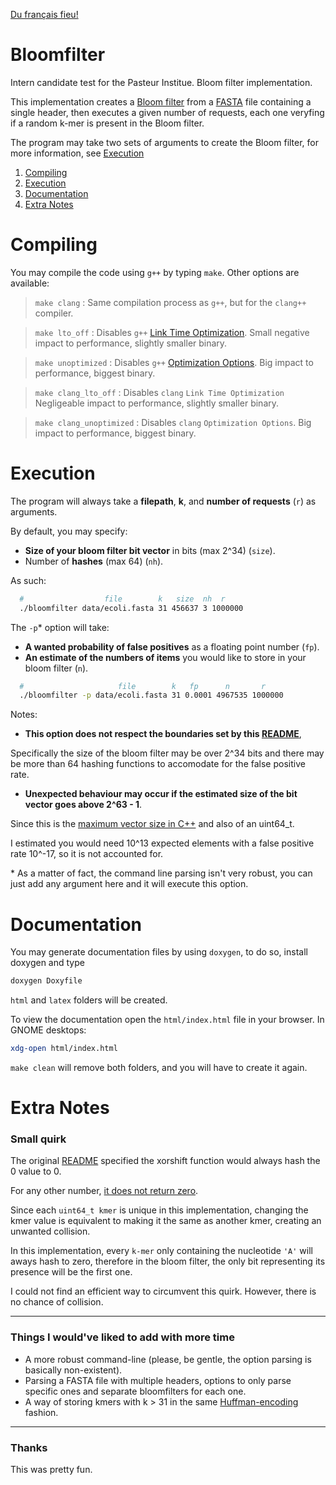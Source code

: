 [Du français fieu!](https://github.com/CTM1/bloomfilter/blob/main/README_fr.md)
# Bloomfilter
Intern candidate test for the Pasteur Institue. Bloom filter implementation.

This implementation creates a [Bloom filter](https://en.wikipedia.org/wiki/Bloom_filter) from a [FASTA](https://en.wikipedia.org/wiki/FASTA_format) file containing a 
single header, then executes a given number of requests, each one veryfing
if a random k-mer is present in the Bloom filter.

The program may take two sets of arguments to create the Bloom filter, for more information, see [Execution](#execution)

1. [Compiling](#compiling)
2. [Execution](#execution)
3. [Documentation](#documentation)
4. [Extra Notes](#extra-notes)

# Compiling
You may compile the code using `g++` by typing `make`. Other options are
available:

> `make clang` :
    Same compilation process as `g++`, but for the `clang++` compiler.

> `make lto_off` :
    Disables `g++` [Link Time Optimization](https://gcc.gnu.org/wiki/LinkTimeOptimization).
    Small negative impact to performance, slightly smaller binary.

> `make unoptimized` :
    Disables `g++` [Optimization Options](https://gcc.gnu.org/onlinedocs/gcc/Optimize-Options.html).
    Big impact to performance, biggest binary.

> `make clang_lto_off` :
    Disables `clang` `Link Time Optimization`
    Negligeable impact to performance, slightly smaller binary.

> `make clang_unoptimized` :
    Disables `clang` `Optimization Options`.
    Big impact to performance, biggest binary.

# Execution

The program will always take a **filepath**, **k**, and **number of requests** (`r`) as arguments. 

By default, you may specify:

- **Size of your bloom filter bit vector** in bits (max 2^34) (`size`).
- Number of **hashes** (max 64) (`nh`).

As such:
```bash
  #                  file        k   size  nh  r
  ./bloomfilter data/ecoli.fasta 31 456637 3 1000000
```

The `-p`\* option will take:
- **A wanted probability of false positives** as a floating point number (`fp`).
- **An estimate of the numbers of items** you would like to store in your bloom filter (`n`).
```bash
  #                     file        k   fp      n       r 
  ./bloomfilter -p data/ecoli.fasta 31 0.0001 4967535 1000000
```
Notes: 
- **This option does not respect the boundaries set by this [README](https://github.com/yoann-dufresne/bloomtest/)**,

Specifically the size of the bloom filter may be over 2^34 bits and there may be more than 64
hashing functions to accomodate for the false positive rate.

- **Unexpected behaviour may occur if the estimated size of the bit vector goes above 2^63 - 1**. 

Since this is the [maximum vector size in C++](https://en.cppreference.com/w/c/types/size_t) and
also of an uint64_t.

I estimated you would need 10^13 expected elements with a false positive rate 10^-17, 
so it is not accounted for.


\* As a matter of fact, the command line parsing isn't very robust, you can
just add any argument here and it will execute this option.

# Documentation

You may generate documentation files by using `doxygen`, to do so, install doxygen and type

```bash
doxygen Doxyfile
```
`html` and `latex` folders will be created.

To view the documentation open the `html/index.html` file in your browser. In GNOME desktops:

```bash
xdg-open html/index.html
```

`make clean` will remove both folders, and you will have to create it again.

# Extra Notes

### Small quirk
The original [README](https://github.com/yoann-dufresne/bloomtest/) specified the xorshift
function would always hash the 0 value to 0. 

For any other number, [it does not return zero](https://stackoverflow.com/questions/44753463/can-xorshift-return-zero).

Since each `uint64_t kmer` is unique in this implementation, changing the kmer value is 
equivalent to making it the same as another kmer, creating an unwanted collision.

In this implementation, every `k-mer` only containing the nucleotide `'A'` will aways hash to zero,
therefore in the bloom filter, the only bit representing its presence will be the first one.

I could not find an efficient way to circumvent this quirk. However,
there is no chance of collision.

---

### Things I would've liked to add with more time
- A more robust command-line (please, be gentle, the option parsing is basically non-existent).
- Parsing a FASTA file with multiple headers, options to only parse specific ones and separate bloomfilters for each one.
- A way of storing kmers with k > 31 in the same [Huffman-encoding](https://en.wikipedia.org/wiki/Huffman_coding) fashion.

---
### Thanks
This was pretty fun.